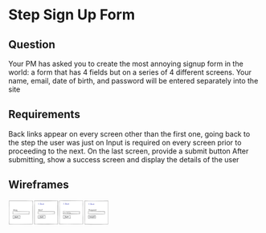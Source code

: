 # Step Sign Up Form

## Question

Your PM has asked you to create the most annoying signup form in the world: a form that has 4 fields but on a series of 4 different screens. Your name, email, date of birth, and password will be entered separately into the site

## Requirements

Back links appear on every screen other than the first one, going back to the step the user was just on
Input is required on every screen prior to proceeding to the next.
On the last screen, provide a submit button
After submitting, show a success screen and display the details of the user

## Wireframes

<img src="src/assets/Step-Sign-Up-Form.png" alt="alt text" width="200"/>
